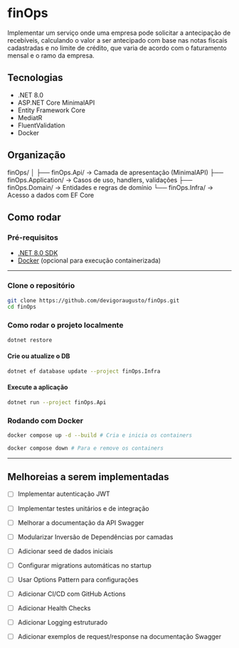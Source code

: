 # finOps
Implementar um serviço onde uma empresa pode solicitar a antecipação de recebíveis, calculando o valor a ser antecipado com base nas notas fiscais cadastradas e no limite de crédito, que varia de acordo com o faturamento mensal e o ramo da empresa.

## Tecnologias
- .NET 8.0
- ASP.NET Core MinimalAPI
- Entity Framework Core
- MediatR
- FluentValidation
- Docker

## Organização
finOps/
│
├── finOps.Api/ → Camada de apresentação (MinimalAPI)
├── finOps.Application/ → Casos de uso, handlers, validações
├── finOps.Domain/ → Entidades e regras de domínio
└── finOps.Infra/ → Acesso a dados com EF Core

## Como rodar
### Pré-requisitos

- [.NET 8.0 SDK](https://dotnet.microsoft.com/download/dotnet/8.0)
- [Docker](https://www.docker.com) (opcional para execução containerizada)

---

### Clone o repositório

```bash
git clone https://github.com/devigoraugusto/finOps.git
cd finOps
```

### Como rodar o projeto localmente
```bash
dotnet restore
```

#### Crie ou atualize o DB
```bash
dotnet ef database update --project finOps.Infra
```

#### Execute a aplicação
```bash
dotnet run --project finOps.Api
```

### Rodando com Docker
```bash
docker compose up -d --build # Cria e inicia os containers

docker compose down # Para e remove os containers
```


--- 
## Melhoreias a serem implementadas

- [ ] Implementar autenticação JWT
- [ ] Implementar testes unitários e de integração
- [ ] Melhorar a documentação da API Swagger
- [ ] Modularizar Inversão de Dependências por camadas
- [ ] Adicionar seed de dados iniciais
- [ ] Configurar migrations automáticas no startup
- [ ] Usar Options Pattern para configurações
- [ ] Adicionar CI/CD com GitHub Actions
- [ ] Adicionar Health Checks
- [ ] Adicionar Logging estruturado
- [ ] Adicionar exemplos de request/response na documentação Swagger


